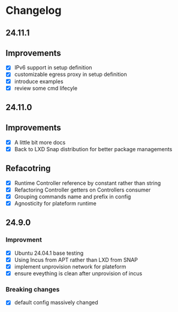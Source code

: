 # Changelog

## 24.11.1

## Improvements

- [x] IPv6 support in setup definition
- [x] customizable egress proxy in setup definition
- [x] introduce examples
- [x] review some cmd lifecyle

## 24.11.0

## Improvements

- [x] A little bit more docs
- [x] Back to LXD Snap distribution for better package managements

## Refacotring

- [x] Runtime Controller reference by constant rather than string
- [x] Refactoring Controller getters on Controllers consumer
- [x] Grouping commands name and prefix in config
- [x] Agnosticity for plateform runtime

## 24.9.0

### Improvment

- [x] Ubuntu 24.04.1 base testing
- [x] Using Incus from APT rather than LXD from SNAP
- [x] implement unprovision network for plateform
- [x] ensure eveything is clean after unprovision of incus

### Breaking changes

- [x] default config massively changed
